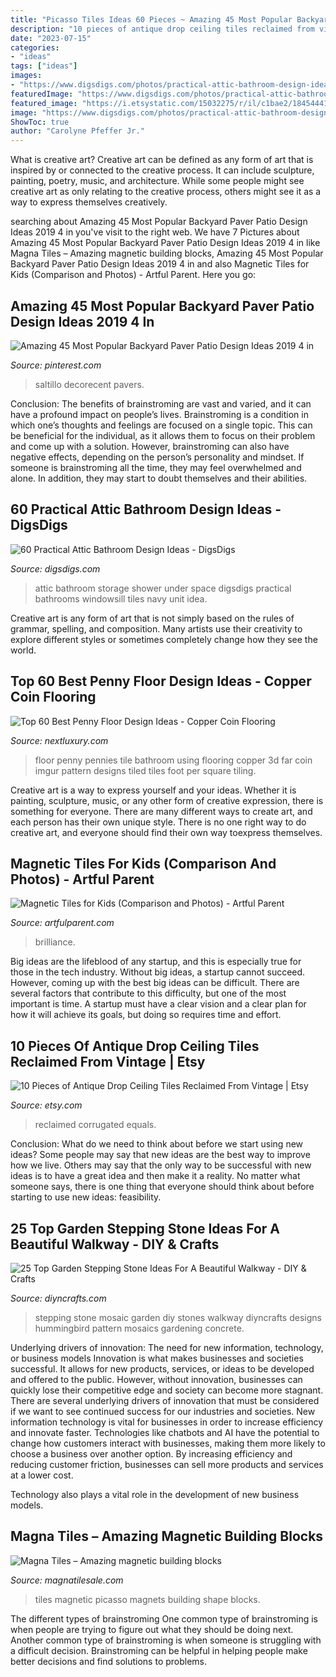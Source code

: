 ```yaml
---
title: "Picasso Tiles Ideas 60 Pieces ~ Amazing 45 Most Popular Backyard Paver Patio Design Ideas 2019 4 In"
description: "10 pieces of antique drop ceiling tiles reclaimed from vintage"
date: "2023-07-15"
categories:
- "ideas"
tags: ["ideas"]
images:
- "https://www.digsdigs.com/photos/practical-attic-bathroom-design-ideas-6.jpg"
featuredImage: "https://www.digsdigs.com/photos/practical-attic-bathroom-design-ideas-6.jpg"
featured_image: "https://i.etsystatic.com/15032275/r/il/c1bae2/1845444199/il_794xN.1845444199_1v2n.jpg"
image: "https://www.digsdigs.com/photos/practical-attic-bathroom-design-ideas-6.jpg"
ShowToc: true
author: "Carolyne Pfeffer Jr."
---
```



What is creative art?
Creative art can be defined as any form of art that is inspired by or connected to the creative process. It can include sculpture, painting, poetry, music, and architecture. While some people might see creative art as only relating to the creative process, others might see it as a way to express themselves creatively.

	

		
searching about Amazing 45 Most Popular Backyard Paver Patio Design Ideas 2019 4 in you've visit to the right web. We have 7 Pictures about Amazing 45 Most Popular Backyard Paver Patio Design Ideas 2019 4 in like Magna Tiles – Amazing magnetic building blocks, Amazing 45 Most Popular Backyard Paver Patio Design Ideas 2019 4 in and also Magnetic Tiles for Kids (Comparison and Photos) - Artful Parent. Here you go:
		
    
## Amazing 45 Most Popular Backyard Paver Patio Design Ideas 2019 4 In

<img loading=lazy src="https://i.pinimg.com/originals/0a/27/33/0a2733156d60346a724c059c4ba22bc1.jpg" onerror="this.onerror=null;this.src='https://tse3.mm.bing.net/th?id=OIP.qcPLNx_wMjPjeNdGliPq6QHaMB&amp;pid=15.1';" alt="Amazing 45 Most Popular Backyard Paver Patio Design Ideas 2019 4 in">

_Source: pinterest.com_

>saltillo decorecent pavers. 

	

Conclusion: The benefits of brainstroming are vast and varied, and it can have a profound impact on people’s lives.
Brainstroming is a condition in which one’s thoughts and feelings are focused on a single topic. This can be beneficial for the individual, as it allows them to focus on their problem and come up with a solution. However, brainstroming can also have negative effects, depending on the person’s personality and mindset. If someone is brainstroming all the time, they may feel overwhelmed and alone. In addition, they may start to doubt themselves and their abilities.

    
## 60 Practical Attic Bathroom Design Ideas - DigsDigs

<img loading=lazy src="https://www.digsdigs.com/photos/practical-attic-bathroom-design-ideas-6.jpg" onerror="this.onerror=null;this.src='https://tse4.mm.bing.net/th?id=OIP.7jLIWT9c5w90Pr79kYBcgAHaLH&amp;pid=15.1';" alt="60 Practical Attic Bathroom Design Ideas - DigsDigs">

_Source: digsdigs.com_

>attic bathroom storage shower under space digsdigs practical bathrooms windowsill tiles navy unit idea. 

	

Creative art is any form of art that is not simply based on the rules of grammar, spelling, and composition. Many artists use their creativity to explore different styles or sometimes completely change how they see the world.

    
## Top 60 Best Penny Floor Design Ideas - Copper Coin Flooring

<img loading=lazy src="http://nextluxury.com/wp-content/uploads/3d-cubes-penny-floor-designs.jpg" onerror="this.onerror=null;this.src='https://tse1.mm.bing.net/th?id=OIP.aoRhYe7VRe8d1_vVcob9JgHaHa&amp;pid=15.1';" alt="Top 60 Best Penny Floor Design Ideas - Copper Coin Flooring">

_Source: nextluxury.com_

>floor penny pennies tile bathroom using flooring copper 3d far coin imgur pattern designs tiled tiles foot per square tiling. 

	

Creative art is a way to express yourself and your ideas. Whether it is painting, sculpture, music, or any other form of creative expression, there is something for everyone. There are many different ways to create art, and each person has their own unique style. There is no one right way to do creative art, and everyone should find their own way toexpress themselves.

    
## Magnetic Tiles For Kids (Comparison And Photos) - Artful Parent

<img loading=lazy src="https://artfulparent.com/wp-content/uploads/2014/07/Magnetic-Tiles-for-Kids-41.jpg" onerror="this.onerror=null;this.src='https://tse3.mm.bing.net/th?id=OIP.nIf8FEqcNeAJOqniaNf2KwHaLJ&amp;pid=15.1';" alt="Magnetic Tiles for Kids (Comparison and Photos) - Artful Parent">

_Source: artfulparent.com_

>brilliance. 

	

Big ideas are the lifeblood of any startup, and this is especially true for those in the tech industry. Without big ideas, a startup cannot succeed. However, coming up with the best big ideas can be difficult. There are several factors that contribute to this difficulty, but one of the most important is time. A startup must have a clear vision and a clear plan for how it will achieve its goals, but doing so requires time and effort.

    
## 10 Pieces Of Antique Drop Ceiling Tiles Reclaimed From Vintage | Etsy

<img loading=lazy src="https://i.etsystatic.com/15032275/r/il/c1bae2/1845444199/il_794xN.1845444199_1v2n.jpg" onerror="this.onerror=null;this.src='https://tse4.mm.bing.net/th?id=OIP.cmfAqoixS1R1mBoqHvsZrgHaHe&amp;pid=15.1';" alt="10 Pieces of Antique Drop Ceiling Tiles Reclaimed From Vintage | Etsy">

_Source: etsy.com_

>reclaimed corrugated equals. 

	

Conclusion: What do we need to think about before we start using new ideas?
Some people may say that new ideas are the best way to improve how we live. Others may say that the only way to be successful with new ideas is to have a great idea and then make it a reality. No matter what someone says, there is one thing that everyone should think about before starting to use new ideas: feasibility.

    
## 25 Top Garden Stepping Stone Ideas For A Beautiful Walkway - DIY &amp; Crafts

<img loading=lazy src="http://www.diyncrafts.com/wp-content/uploads/2017/05/12-hummingbird-diyncrafts-com.jpg" onerror="this.onerror=null;this.src='https://tse4.mm.bing.net/th?id=OIP.h3zpZgJ3GbuTvK2wYiUjRQEgDY&amp;pid=15.1';" alt="25 Top Garden Stepping Stone Ideas For A Beautiful Walkway - DIY &amp; Crafts">

_Source: diyncrafts.com_

>stepping stone mosaic garden diy stones walkway diyncrafts designs hummingbird pattern mosaics gardening concrete. 

	

Underlying drivers of innovation: The need for new information, technology, or business models
Innovation is what makes businesses and societies successful. It allows for new products, services, or ideas to be developed and offered to the public. However, without innovation, businesses can quickly lose their competitive edge and society can become more stagnant. There are several underlying drivers of innovation that must be considered if we want to see continued success for our industries and societies.
New information technology is vital for businesses in order to increase efficiency and innovate faster. Technologies like chatbots and AI have the potential to change how customers interact with businesses, making them more likely to choose a business over another option. By increasing efficiency and reducing customer friction, businesses can sell more products and services at a lower cost.

Technology also plays a vital role in the development of new business models.

    
## Magna Tiles – Amazing Magnetic Building Blocks

<img loading=lazy src="http://magnatilesale.com/wp-content/uploads/2017/07/Magnetic-Tiles-Picasso31.jpg" onerror="this.onerror=null;this.src='https://tse3.mm.bing.net/th?id=OIP.onLWkl0NCvrVr3xJM_emAAHaI-&amp;pid=15.1';" alt="Magna Tiles – Amazing magnetic building blocks">

_Source: magnatilesale.com_

>tiles magnetic picasso magnets building shape blocks. 

	

The different types of brainstroming
One common type of brainstroming is when people are trying to figure out what they should be doing next. Another common type of brainstroming is when someone is struggling with a difficult decision. Brainstroming can be helpful in helping people make better decisions and find solutions to problems.

